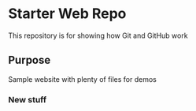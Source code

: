 # Starter Web Repo

This repository is for showing how Git and GitHub work

## Purpose

Sample website with plenty of files for demos

### New stuff